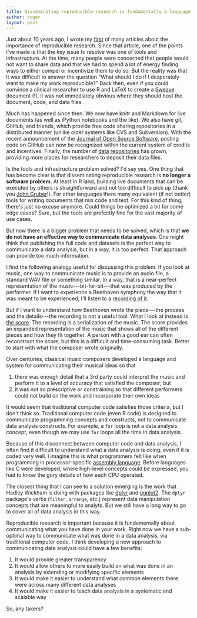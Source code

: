 ```yaml
---
title: Disseminating reproducible research is fundamentally a language and communication problem
author: roger
layout: post
---
```


Just about 10 years ago, I wrote my [first](http://www.ncbi.nlm.nih.gov/pubmed/16510544) of many articles about the importance of reproducible research. Since that article, one of the points I've made is that the key issue to resolve was one of tools and infrastructure. At the time, many people were concerned that people would not want to share data and that we had to spend a lot of energy finding ways to either compel or incentivize them to do so. But the reality was that it was difficult to answer the question "What should I do if I desperately want to make my work reproducible?" Back then, even if you could convince a clinical researcher to use R and LaTeX to create a [Sweave](https://en.wikipedia.org/wiki/Sweave) document (!), it was not immediately obvious where they should host the document, code, and data files.

Much has happened since then. We now have knitr and Markdown for live documents (as well as iPython notebooks and the like). We also have git, GitHub, and friends, which provide free code sharing repositories in a distributed manner (unlike older systems like CVS and Subversion). With the recent announcement of the [Journal of Open Source Software](http://www.arfon.org/announcing-the-journal-of-open-source-software), posting code on GitHub can now be recognized within the current system of credits and incentives. Finally, the number of [data](http://dataverse.org) [repositories](https://osf.io) has grown, providing more places for researchers to deposit their data files. 

Is the tools and infrastructure problem solved? I'd say yes. One thing that has become clear is that disseminating reproducible research is **no longer a software problem**. At least in R land, building live documents that can be executed by others is straightforward and not too difficult to pick up (thank you [John Gruber](https://daringfireball.net/projects/markdown/)!). For other languages there many equivalent (if not better) tools for writing documents that mix code and text. For this kind of thing, there's just no excuse anymore. Could things be optimized a bit for some edge cases? Sure, but the tools are prefectly fine for the vast majority of use cases. 

But now there is a bigger problem that needs to be solved, which is that **we do not have an effective way to communicate data analyses**. One might think that publishing the full code and datasets is the perfect way to communicate a data analysis, but in a way, it is too perfect. That approach can provide too much information. 

I find the following analogy useful for discussing this problem. If you look at music, one way to communicate music is to provide an audio file, a standard WAV file or something similar. In a way, that is a near-perfect representation of the music---bit-for-bit---that was produced by the performer. If I want to experience a Beethoven symphony the way that it was meant to be experienced, I'll listen to a [recording of it](https://itun.es/us/TudVe?i=79443286). 

But if I want to understand how Beethoven wrote the piece---the process and the details---the recording is not a useful tool. What I look at instead is [the score](http://www.amazon.com/dp/0486260348). The recording is a serialization of the music. The score provides an expanded representation of the music that shows all of the different pieces and how they fit together. A person with a good ear can often reconstruct the score, but this is a difficult and time-consuming task. Better to start with what the composer wrote originally.

Over centuries, classical music composers developed a language and system for communicating their musical ideas so that

1. there was enough detail that a 3rd party could interpret the music and perform it to a level of accuracy that satisfied the composer; but
2. it was not so prescriptive or constraining so that different performers could not build on the work and incorporate their own ideas

It would seem that traditional computer code satisfies those criteria, but I don't think so. Traditional computer code (even R code) is designed to communicate programming concepts and constructs, not to communicate data analysis constructs. For example, a `for` loop is not a data analysis concept, even though we may use `for` loops all the time in data analysis. 

Because of this disconnect between computer code and data analysis, I often find it difficult to understand what a data analysis is doing, even if it is coded very well. I imagine this is what programmers felt like when programming in processor-specific [assembly language](https://en.wikipedia.org/wiki/Assembly_language). Before languages like C were developed, where high-level concepts could be expressed, you had to know the gory details of how each CPU operated. 

The closest thing that I can see to a solution emerging is the work that Hadley Wickham is doing with packages like [dplyr](https://github.com/hadley/dplyr) and [ggplot2](https://github.com/hadley/ggplot2). The `dplyr` package's verbs (`filter`, `arrange`, etc.) represent data manipulation concepts that are meaningful to analyts. But we still have a long way to go to cover all of data analysis in this way.

Reproducible research is important because it is fundamentally about communicating what you have done in your work. Right now we have a sub-optimal way to communicate what was done in a data analysis, via traditional computer code. I think developing a new approach to communicating data analysis could have a few benefits:

1. It would provide greater transparency
2. It would allow others to more easily build on what was done in an analysis by extending or modifying specific elements
3. It would make it easier to understand what common elements there were across many different data analyses
4. It would make it easier to teach data analysis in a systematic and scalable way

So, any takers?